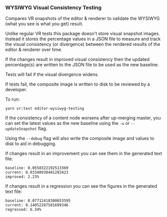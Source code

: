 ### WYSIWYG Visual Consistency Testing

Compares VR snapshots of the editor & renderer to validate the WYSIWYG (what you see is what you get) result.

Unlike regular VR tests this package doesn't store visual snapshot images. Instead it stores the percentage values in a JSON file to measure and track the visual consistency (or divergence) between the rendered results of the editor & renderer over time.

If the changes result in improved visual consistency then the updated percentage(s) are written to the JSON file to be used as the new baseline.

Tests will fail if the visual divergence widens.

If tests fail, the composite image is written to disk to be reviewed by a developer.

To run:

```
yarn vr:test editor-wysiwyg-testing
```

If the consistency of a content node worsens after up-merging master, you can set the latest values as the new baseline using the `-u` or `--updateSnapshot` flag.

Using the `--debug` flag will also write the composite image and values to disk to aid in debugging.

If changes result in an improvement you can see them in the generated text file:

```
baseline: 0.0558322192513369
current: 0.03348930481283423
improved: 2.23%
```

If changes result in a regression you can see the figures in the generated text file:

```
baseline: 0.07712418300653595
current: 0.14052287581699346
regressed: 6.34%
```